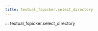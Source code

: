 ```yaml
---
title: textual_fspicker.select_directory
---
```


::: textual_fspicker.select_directory

[//]: # (select_directory.md ends here)
